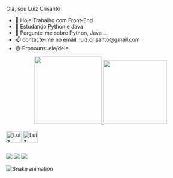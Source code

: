 Olá, sou Luiz Crisanto

- 🔭 Hoje Trabalho com Front-End
- 🌱 Estudando Python e Java
- 💬 Pergunte-me sobre Python, Java ...
- 📫 contacte-me no email: luiz.crisanto@gmail.com
- 😄 Pronouns: ele/dele

<div align="center">
  <a href="https://github.com/luizcrisantoo">
  <img height="180em" src="https://github-readme-stats.vercel.app/api?username=luizcrisantoo&show_icons=true&theme=dracula&include_all_commits=true&count_private=true"/>
  <img height="170em" src="https://github-readme-stats.vercel.app/api/top-langs/?username=luizcrisantoo&layout=compact&langs_count=7&theme=dracula"/>
</div>

  <div style="display: inline_block"><br>
  <img align="center" alt="Luiz-Python" height="30" width="40" <img src="https://cdn.jsdelivr.net/gh/devicons/devicon/icons/python/python-original.svg" >
  <img align="center" alt="Luiz-Java" height="30" width="40" <img src="https://cdn.jsdelivr.net/gh/devicons/devicon/icons/java/java-original.svg" >
</div>
  
 ##
  
  <div> 
  <a href="https://www.instagram.com/luizcrisanto/" target="_blank"><img src="https://img.shields.io/badge/-Instagram-%23E4405F?style=for-the-badge&logo=instagram&logoColor=white" target="_blank"></a> 
  <a href = "mailto:luiz.crisanto@gmail.com"><img src="https://img.shields.io/badge/-Gmail-%23333?style=for-the-badge&logo=gmail&logoColor=white" target="_blank"></a>
  <a href="https://www.linkedin.com/in/luiz-eduardo-crisanto-b9673120a/" target="_blank"><img src="https://img.shields.io/badge/-LinkedIn-%230077B5?style=for-the-badge&logo=linkedin&logoColor=white" target="_blank"></a> 
 
  ![Snake animation](https://github.com/luizcrisantoo/luizcrisantoo/blob/output/github-contribution-grid-snake.svg)
 
</div>
